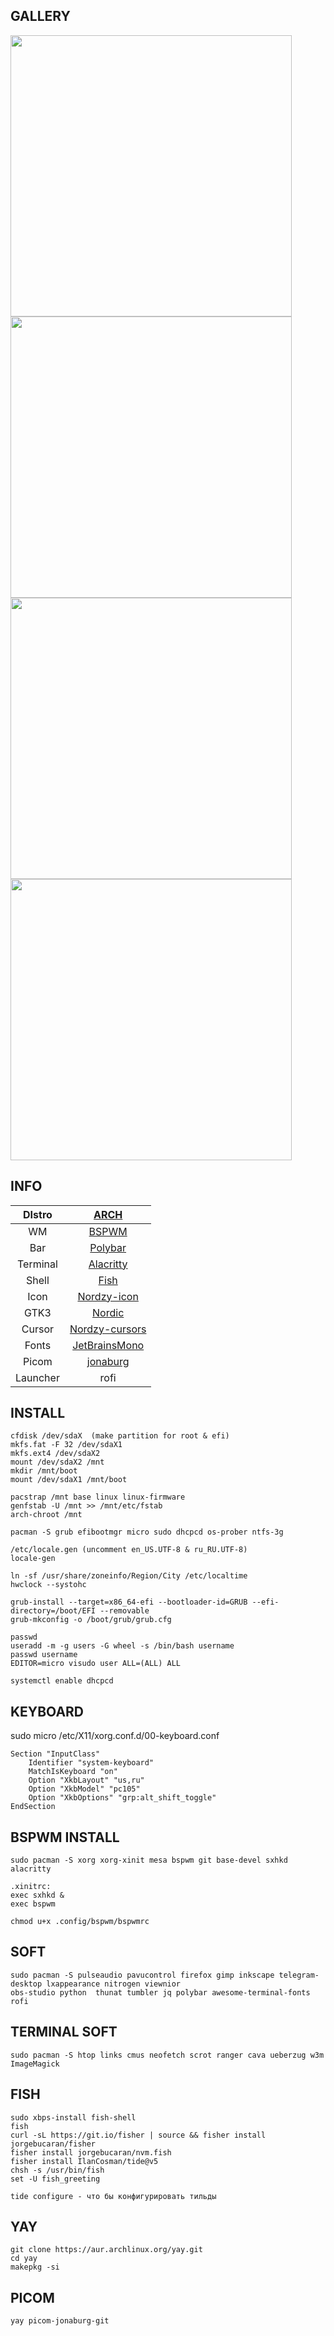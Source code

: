 ## GALLERY
<img src="https://notabug.org/owl410/owl_dotfiles/raw/master/bspwm/my_bspwm/.img/2022-12-12-151307_1920x1080_scro1t.png" width="450" align="center">
<img src="https://notabug.org/owl410/owl_dotfiles/raw/master/bspwm/my_bspwm/.img/2022-12-12-153156_1920x1080_scro1t.png" width="450" align="center">
<img src="https://notabug.org/owl410/owl_dotfiles/raw/master/bspwm/my_bspwm/.img/2022-12-12-161038_1920x1080_scro1t.png" width="450" align="center">
<img src="https://notabug.org/owl410/owl_dotfiles/raw/master/bspwm/my_bspwm/.img/2022-12-12-160947_1920x1080_scro1t.png" width="450" align="center">
  
## INFO
|DIstro|[ARCH](https://archlinux.org/)|
|:---:|:---:|
|WM|[BSPWM](https://github.com/baskerville/bspwm)|
|Bar|[Polybar](https://github.com/polybar/polybar)|
|Terminal|[Alacritty](https://github.com/alacritty/alacritty)|
|Shell|[Fish](https://fishshell.com/)|
|Icon|[Nordzy-icon](https://github.com/alvatip/Nordzy-icon)|
|GTK3|[Nordic](https://github.com/EliverLara/Nordic)|
|Cursor|[Nordzy-cursors](https://github.com/alvatip/Nordzy-cursors)|
|Fonts|[JetBrainsMono](https://www.jetbrains.com/lp/mono/)|
|Picom|[jonaburg](https://github.com/jonaburg/picom)|
|Launcher|rofi|
  
## INSTALL
```
cfdisk /dev/sdaX  (make partition for root & efi)
mkfs.fat -F 32 /dev/sdaX1  
mkfs.ext4 /dev/sdaX2  
mount /dev/sdaX2 /mnt  
mkdir /mnt/boot
mount /dev/sdaX1 /mnt/boot  
  
pacstrap /mnt base linux linux-firmware  
genfstab -U /mnt >> /mnt/etc/fstab  
arch-chroot /mnt  
  
pacman -S grub efibootmgr micro sudo dhcpcd os-prober ntfs-3g  

/etc/locale.gen (uncomment en_US.UTF-8 & ru_RU.UTF-8)  
locale-gen  
  
ln -sf /usr/share/zoneinfo/Region/City /etc/localtime  
hwclock --systohc 

grub-install --target=x86_64-efi --bootloader-id=GRUB --efi-directory=/boot/EFI --removable  
grub-mkconfig -o /boot/grub/grub.cfg  

passwd  
useradd -m -g users -G wheel -s /bin/bash username  
passwd username  
EDITOR=micro visudo user ALL=(ALL) ALL  
  
systemctl enable dhcpcd  
```  

## KEYBOARD  
sudo micro /etc/X11/xorg.conf.d/00-keyboard.conf  
```
Section "InputClass"  
    Identifier "system-keyboard"  
    MatchIsKeyboard "on"  
    Option "XkbLayout" "us,ru"  
    Option "XkbModel" "pc105"  
    Option "XkbOptions" "grp:alt_shift_toggle"  
EndSection  
```
  
## BSPWM INSTALL 
```
sudo pacman -S xorg xorg-xinit mesa bspwm git base-devel sxhkd alacritty  
  
.xinitrc:
exec sxhkd &
exec bspwm
    
chmod u+x .config/bspwm/bspwmrc
``` 

## SOFT 
```
sudo pacman -S pulseaudio pavucontrol firefox gimp inkscape telegram-desktop lxappearance nitrogen viewnior  
obs-studio python  thunat tumbler jq polybar awesome-terminal-fonts rofi  
``` 
  
## TERMINAL SOFT  
```
sudo pacman -S htop links cmus neofetch scrot ranger cava ueberzug w3m ImageMagick  
```  
  
## FISH  
```
sudo xbps-install fish-shell 
fish  
curl -sL https://git.io/fisher | source && fisher install jorgebucaran/fisher  
fisher install jorgebucaran/nvm.fish  
fisher install IlanCosman/tide@v5  
chsh -s /usr/bin/fish  
set -U fish_greeting  
  
tide configure - что бы конфигурировать тильды
```  
  
## YAY
```
git clone https://aur.archlinux.org/yay.git  
cd yay  
makepkg -si       
```  
  
## PICOM
```
yay picom-jonaburg-git  
```  